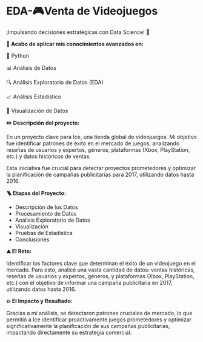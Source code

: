 # EDA-🎮Venta de Videojuegos 


¡Impulsando decisiones estratégicas con Data Science! 🚀



**🧰 Acabo de aplicar mis conocimientos avanzados en:**



🐍 Python

📊 Análisis de Datos

🔍 Análisis Exploratorio de Datos (EDA)

📈 Análisis Estadístico

🎨 Visualización de Datos



**✏️ Descripción del proyecto:**

En un proyecto clave para Ice, una tienda global de videojuegos. Mi objetivo fue identificar patrones de éxito en el mercado de juegos, analizando reseñas de usuarios y expertos, géneros, plataformas (Xbox, PlayStation, etc.) y datos históricos de ventas.

Esta iniciativa fue crucial para detectar proyectos prometedores y optimizar la planificación de campañas publicitarias para 2017, utilizando datos hasta 2016. 

**🪜 Etapas del Proyecto:**

* Descripción de los Datos
* Procesamiento de Datos
* Análisis Exploratorio de Datos
* Visualización
* Pruebas de Estadística
* Conclusiones


**⛰️ El Reto:**

Identificar los factores clave que determinan el éxito de un videojuego en el mercado. Para esto, analicé una vasta cantidad de datos: ventas históricas, reseñas de usuarios y expertos, géneros, y plataformas (Xbox, PlayStation, etc.) con el objetivo de informar una campaña publicitaria en 2017, utilizando datos hasta 2016.


**💥 El Impacto y Resultado:**

Gracias a mi análisis, se detectaron patrones cruciales de mercado, lo que permitió a Ice identificar proactivamente juegos prometedores y optimizar significativamente la planificación de sus campañas publicitarias, impactando directamente su estrategia comercial.








